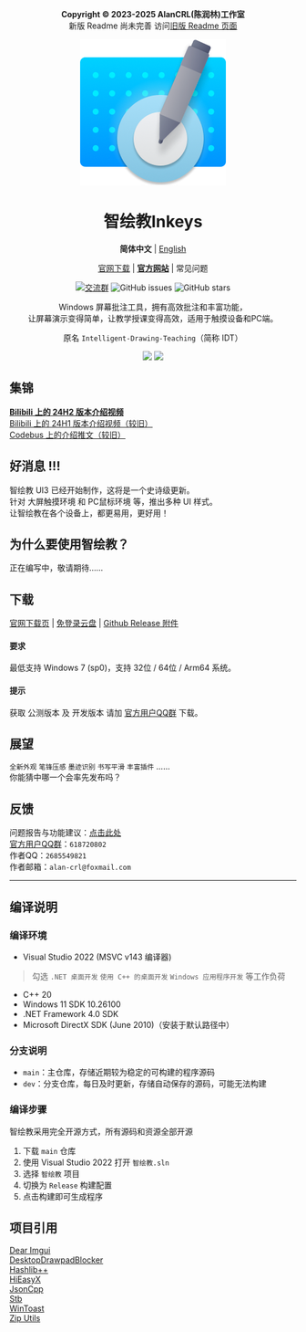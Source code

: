 <div align="center">

**Copyright © 2023-2025 AlanCRL(陈润林)工作室**  
新版 Readme 尚未完善 访问[旧版 Readme 页面](https://github.com/Alan-CRL/IDT/blob/1d63b4ba18e01f7ac45abb0e470d2748380b4407/README.md)  

[![LOGO](GithubRes/logo.png?raw=true "LOGO")](# "LOGO")

# 智绘教Inkeys
**简体中文** | [English](README_EN.md)  

[官网下载](https://www.inkeys.top/col.jsp?id=106) | **[官方网站](https://www.inkeys.top)** | 常见问题

[![交流群](https://img.shields.io/badge/-%E4%BA%A4%E6%B5%81%E7%BE%A4%20618720802-blue?style=flat&logo=TencentQQ)](https://qm.qq.com/cgi-bin/qm/qr?k=9V2l83dc0yP4UYeDF-NkTX0o7_TcYqlh&jump_from=webapi&authKey=LsLLUhb1KSzHYbc8k5nCQDqTtRcRUCEE3j+DdR9IgHaF/7JF7LLpY191hsiYEBz6)  ![GitHub issues](https://img.shields.io/github/issues/Alan-CRL/IDT?logo=github&color=green)  ![GitHub stars](https://img.shields.io/github/stars/Alan-CRL/IDT)

Windows 屏幕批注工具，拥有高效批注和丰富功能，  
让屏幕演示变得简单，让教学授课变得高效，适用于触摸设备和PC端。

原名 `Intelligent-Drawing-Teaching`（简称 IDT）

![](GithubRes/cover1.png?raw=true#gh-dark-mode-only)
![](GithubRes/cover2.png?raw=true#gh-light-mode-only)

</div>

## 集锦
**[Bilibili 上的 24H2 版本介绍视频](https://www.bilibili.com/video/BV1Tz421z72e/)**  
[Bilibili 上的 24H1 版本介绍视频（较旧）](https://www.bilibili.com/video/BV1vJ4m147rN/)  
[Codebus 上的介绍推文（较旧）](https://codebus.cn/alancrl/intelligent-painting-teaching)  

## 好消息 !!!
智绘教 UI3 已经开始制作，这将是一个史诗级更新。  
针对 大屏触摸环境 和 PC鼠标环境 等，推出多种 UI 样式。  
让智绘教在各个设备上，都更易用，更好用！

## 为什么要使用智绘教？
正在编写中，敬请期待……

## 下载
[官网下载页](https://www.inkeys.top/col.jsp?id=106) | [免登录云盘](https://www.123pan.com/s/duk9-n4dAd.html) | [Github Release 附件](https://github.com/Alan-CRL/IDT/releases)  

#### 要求
最低支持 Windows 7 (sp0)，支持 32位 / 64位 / Arm64 系统。  

#### 提示
获取 公测版本 及 开发版本 请加 [官方用户QQ群](https://qm.qq.com/cgi-bin/qm/qr?k=9V2l83dc0yP4UYeDF-NkTX0o7_TcYqlh&jump_from=webapi&authKey=LsLLUhb1KSzHYbc8k5nCQDqTtRcRUCEE3j+DdR9IgHaF/7JF7LLpY191hsiYEBz6) 下载。

## 展望
`全新外观` `笔锋压感` `墨迹识别` `书写平滑` `丰富插件` ……  
你能猜中哪一个会率先发布吗？

## 反馈
问题报告与功能建议：[点击此处](https://www.wjx.cn/vm/mqNTTRL.aspx#)  
[官方用户QQ群](https://qm.qq.com/cgi-bin/qm/qr?k=9V2l83dc0yP4UYeDF-NkTX0o7_TcYqlh&jump_from=webapi&authKey=LsLLUhb1KSzHYbc8k5nCQDqTtRcRUCEE3j+DdR9IgHaF/7JF7LLpY191hsiYEBz6)：`618720802`  
作者QQ：`2685549821`  
作者邮箱：`alan-crl@foxmail.com`

---

## 编译说明

### 编译环境
- Visual Studio 2022 (MSVC v143 编译器)
> 勾选 `.NET 桌面开发` `使用 C++ 的桌面开发` `Windows 应用程序开发` 等工作负荷
- C++ 20
- Windows 11 SDK 10.26100
- .NET Framework 4.0 SDK
- Microsoft DirectX SDK (June 2010)（安装于默认路径中）

### 分支说明
- `main`：主仓库，存储近期较为稳定的可构建的程序源码
- `dev`：分支仓库，每日及时更新，存储自动保存的源码，可能无法构建

### 编译步骤
智绘教采用完全开源方式，所有源码和资源全部开源  
1. 下载 `main` 仓库  
2. 使用 Visual Studio 2022 打开 `智绘教.sln`  
3. 选择 `智绘教` 项目
4. 切换为 `Release` 构建配置
5. 点击构建即可生成程序

## 项目引用
[Dear Imgui](https://github.com/ocornut/imgui)  
[DesktopDrawpadBlocker](https://github.com/Alan-CRL/DesktopDrawpadBlocker)  
[Hashlib++](https://github.com/aksalj/hashlibpp)  
[HiEasyX](https://github.com/zouhuidong/HiEasyX)  
[JsonCpp](https://github.com/open-source-parsers/jsoncpp)  
[Stb](https://github.com/nothings/stb)  
[WinToast](https://github.com/mohabouje/WinToast)  
[Zip Utils](https://www.codeproject.com/Articles/7530/Zip-Utils-Clean-Elegant-Simple-Cplusplus-Win)  